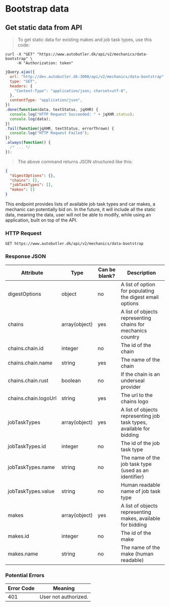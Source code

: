 # Bootstrap data

## Get static data from API

> To get static data for existing makes and job task types, use this code:

```shell
curl -X "GET" "https://www.autobutler.dk/api/v2/mechanics/data-bootstrap" \
     -H "Authorization: token"
```

```javascript
jQuery.ajax({
  url: "http://dev.autobutler.dk:3000/api/v2/mechanics/data-bootstrap",
  type: "GET",
  headers: {
    "Content-Type": "application/json; charset=utf-8",
  },
  contentType: "application/json",
})
.done(function(data, textStatus, jqXHR) {
  console.log("HTTP Request Succeeded: " + jqXHR.status);
  console.log(data);
})
.fail(function(jqXHR, textStatus, errorThrown) {
  console.log("HTTP Request Failed");
})
.always(function() {
  /* ... */
});
```

> The above command returns JSON structured like this:

```json
{
  "digestOptions": {},
  "chains": [],
  "jobTaskTypes": [],
  "makes": []
}
```

This endpoint provides lists of available job task types and car makes, a mechanic can potentially bid on.
In the future, it will include all the static data, meaning the data, user will not be able to modify, while using an application, built on top of the API.

### HTTP Request

`GET https://www.autobutler.dk/api/v2/mechanics/data-bootstrap`

### Response JSON

Attribute                                    | Type          | Can be blank? | Description
-------------------------------------------- | ------------- | ------------- | --------------------------------------------------------
digestOptions                                | object        | no            | A list of option for populating the digest email options
chains                                       | array(object) | yes           | A list of objects representing chains for mechanics country
chains.chain.id                              | integer       | no            | The id of the chain
chains.chain.name                            | string        | yes           | The name of the chain
chains.chain.rust                            | boolean       | no            | If the chain is an underseal provider
chains.chain.logoUrl                         | string        | yes           | The url to the chains logo
jobTaskTypes                                 | array(object) | yes           | A list of objects representing job task types, available for bidding
jobTaskTypes.id                              | integer       | no            | The id of the job task type
jobTaskTypes.name                            | string        | no            | The name of the job task type (used as an identifier)
jobTaskTypes.value                           | string        | no            | Human readable name of job task type
makes                                        | array(object) | yes           | A list of objects representing makes, available for bidding
makes.id                                     | integer       | no            | The id of the make
makes.name                                   | string        | no            | The name of the make (human readable)

### Potential Errors

Error Code | Meaning
---------- | ---------------------------------------
401        | User not authorized.
